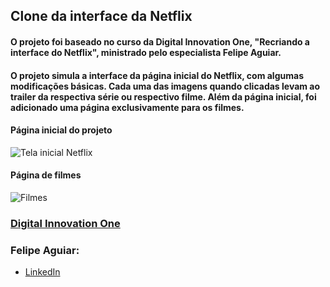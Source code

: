 ## Clone da interface da Netflix

#### O projeto foi baseado no curso da Digital Innovation One, "Recriando a interface do Netflix", ministrado pelo especialista Felipe Aguiar.

#### O projeto simula a interface da página inicial do Netflix, com algumas modificações básicas. Cada uma das imagens quando clicadas levam ao trailer da respectiva série ou respectivo filme. Além da página inicial, foi adicionado uma página exclusivamente para os filmes.

#### Página inicial do projeto

![Tela inicial Netflix](https://github.com/Tiago0Br/netflix-project/tree/master/img/example1.png)
#### Página de filmes

![Filmes](https://github.com/Tiago0Br/netflix-project/tree/master/img/example2.png)
### [Digital Innovation One](https://digitalinnovation.one/)
### Felipe Aguiar: 
 - [LinkedIn](https://www.linkedin.com/in/felipe-aguiar-047/)